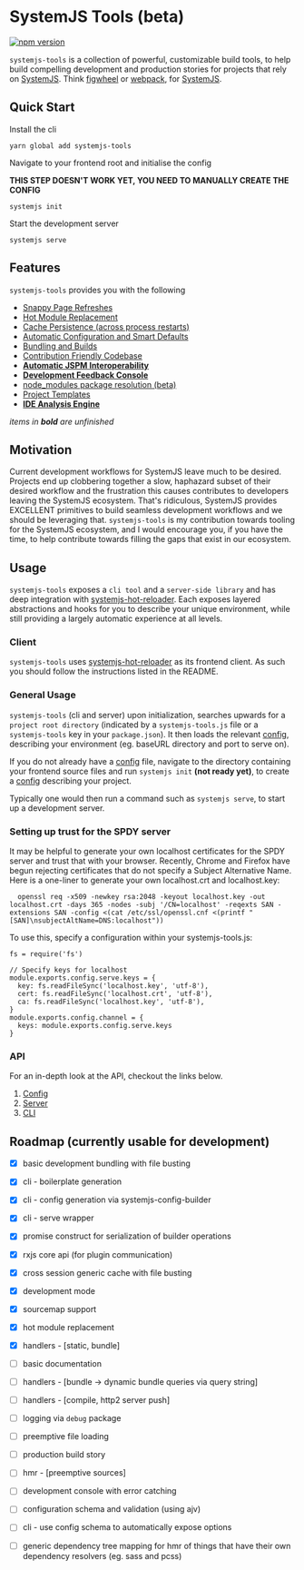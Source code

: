 # SystemJS Tools (beta)
[![npm version](https://badge.fury.io/js/systemjs-tools.svg)](https://badge.fury.io/js/systemjs-tools)

`systemjs-tools` is a collection of powerful, customizable build tools,
to help build compelling development and production stories for projects
that rely on [SystemJS](https://github.com/systemjs/systemjs). Think [figwheel](https://github.com/bhauman/lein-figwheel)
or [webpack](https://webpack.github.io/), for [SystemJS](https://github.com/systemjs/systemjs).

## Quick Start

Install the cli

`yarn global add systemjs-tools`

Navigate to your frontend root and initialise the config

**THIS STEP DOESN'T WORK YET, YOU NEED TO MANUALLY CREATE THE CONFIG**

`systemjs init`

Start the development server

`systemjs serve`

## Features

`systemjs-tools` provides you with the following

- [Snappy Page Refreshes](./docs/features.md#snappy-page-refreshes)
- [Hot Module Replacement](./docs/features.md#hot-module-replacement)
- [Cache Persistence (across process restarts)](./docs/features.md#cache-persistence)
- [Automatic Configuration and Smart Defaults](./docs/features.md#automatic-configuration-and-smart-defaults)
- [Bundling and Builds](./docs/features.md#bundling-and-builds)
- [Contribution Friendly Codebase](./docs/features.md#contribution-friendly-codebase)
- [**Automatic JSPM Interoperability**](./docs/features.md#automatic-jspm-interoperability)
- [**Development Feedback Console**](./docs/features.md#development-feedback-console)
- [node_modules package resolution (beta)](./docs/features.md#node_modules-package-resolution-beta)
- [Project Templates](./docs/features.md#project-templates)
- [**IDE Analysis Engine**](./docs/features.md#ide-analysis-engine)

*items in* ***bold*** *are unfinished*

## Motivation
Current development workflows for SystemJS leave much to
be desired. Projects end up clobbering together a slow, haphazard subset of
their desired workflow and the frustration this causes contributes to developers leaving the
SystemJS ecosystem. That's ridiculous, SystemJS provides EXCELLENT
primitives to build seamless development workflows and we should be
leveraging that. `systemjs-tools` is my contribution towards tooling for
the SystemJS ecosystem, and I would encourage you, if you have the time,
to help contribute towards filling the gaps that exist in our ecosystem.

## Usage
`systemjs-tools` exposes a `cli tool` and a `server-side library` and has deep integration
with [systemjs-hot-reloader](https://github.com/alexisvincent/systemjs-hot-reloader). Each exposes layered abstractions and hooks for you to describe your unique environment,
while still providing a largely automatic experience at all levels.

### Client
`systemjs-tools` uses [systemjs-hot-reloader](https://github.com/alexisvincent/systemjs-hot-reloader)
as its frontend client. As such you should follow the instructions listed in the README.

### General Usage
`systemjs-tools` (cli and server) upon initialization, searches upwards for
a `project root directory` (indicated by a `systemjs-tools.js` file or a `systemjs-tools`
key in your `package.json`). It then loads the relevant [config](./docs/config.md),
describing your environment (eg. baseURL directory and port to serve on).

If you do not already have a [config](./docs/config.md) file, navigate to the directory containing
your frontend source files and run `systemjs init` **(not ready yet)**,
to create a [config](./docs/config.md) describing your project.

Typically one would then run a command such as `systemjs serve`, to start
up a development server.

### Setting up trust for the SPDY server
It may be helpful to generate your own localhost certificates for the SPDY server and trust that with your browser.
Recently, Chrome and Firefox have begun rejecting certificates that do not specify a Subject Alternative Name.
Here is a one-liner to generate your own localhost.crt and localhost.key:

```
  openssl req -x509 -newkey rsa:2048 -keyout localhost.key -out localhost.crt -days 365 -nodes -subj '/CN=localhost' -reqexts SAN -extensions SAN -config <(cat /etc/ssl/openssl.cnf <(printf "[SAN]\nsubjectAltName=DNS:localhost"))
```

To use this, specify a configuration within your systemjs-tools.js:

```
fs = require('fs')

// Specify keys for localhost
module.exports.config.serve.keys = {
  key: fs.readFileSync('localhost.key', 'utf-8'),
  cert: fs.readFileSync('localhost.crt', 'utf-8'),
  ca: fs.readFileSync('localhost.key', 'utf-8'),
}
module.exports.config.channel = {
  keys: module.exports.config.serve.keys
}
```

### API

For an in-depth look at the API, checkout the links below.

1. [Config](./docs/config.md)
2. [Server](./docs/server.md)
3. [CLI](./docs/cli.md)

## Roadmap (currently usable for development)
- [x] basic development bundling with file busting
- [x] cli - boilerplate generation
- [x] cli - config generation via systemjs-config-builder
- [x] cli - serve wrapper
- [x] promise construct for serialization of builder operations
- [x] rxjs core api (for plugin communication)
- [x] cross session generic cache with file busting
- [x] development mode
- [x] sourcemap support
- [x] hot module replacement
- [x] handlers - [static, bundle]
- [ ] basic documentation
- [ ] handlers - [bundle -> dynamic bundle queries via query string]
- [ ] handlers - [compile, http2 server push]
- [ ] logging via `debug` package
- [ ] preemptive file loading
- [ ] production build story
- [ ] hmr - [preemptive sources]
- [ ] development console with error catching
- [ ] configuration schema and validation (using ajv)
- [ ] cli - use config schema to automatically expose options
- [ ] generic dependency tree mapping for hmr of things that have their
      own dependency resolvers (eg. sass and pcss)

